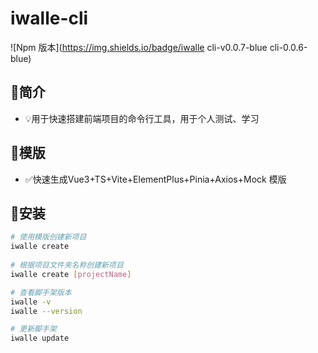 # iwalle-cli
![Npm 版本](https://img.shields.io/badge/iwalle cli-v0.0.7-blue cli-0.0.6-blue)

## 📖简介

-  💡用于快速搭建前端项目的命令行工具，用于个人测试、学习

## 📑模版

-  ✅快速生成Vue3+TS+Vite+ElementPlus+Pinia+Axios+Mock 模版

## 🔧安装

```bash
# 使用模版创建新项目
iwalle create
 
# 根据项目文件夹名称创建新项目
iwalle create [projectName]

# 查看脚手架版本
iwalle -v
iwalle --version

# 更新脚手架
iwalle update
```